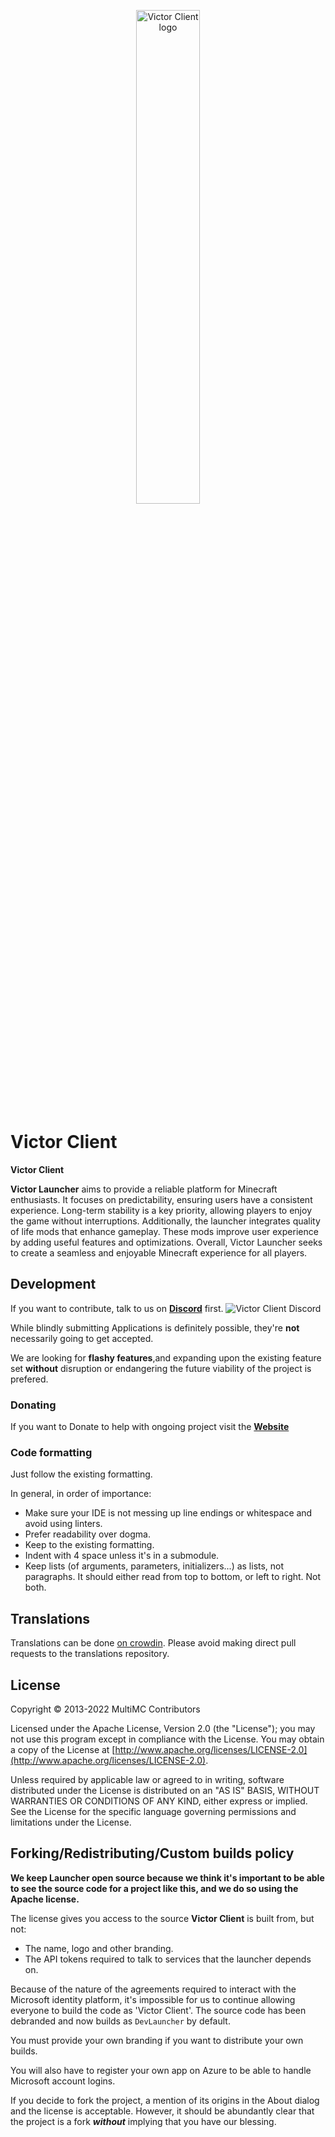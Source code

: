 <p align="center">
  <img src="https://github.com/user-attachments/assets/059c897f-763e-4482-aad3-ac196e72de36" alt="Victor Client logo" width=45%/>
</p>

Victor Client
=======

<b>Victor Client</b>

<b>Victor Launcher</b> aims to provide a reliable platform for Minecraft enthusiasts. It focuses on predictability, ensuring users have a consistent experience. Long-term stability is a key priority, allowing players to enjoy the game without interruptions. Additionally, the launcher integrates quality of life mods that enhance gameplay. These mods improve user experience by adding useful features and optimizations. Overall, Victor Launcher seeks to create a seamless and enjoyable Minecraft experience for all players.

## Development
If you want to contribute, talk to us on <b>[Discord](https://discord.com)</b> first.
<img src="https://github.com/user-attachments/assets/e3e1e029-626f-4a3e-a621-0f7241a16b9e" alt="Victor Client Discord"/>


While blindly submitting Applications is definitely possible, they're <b>not</b> necessarily going to get accepted.

We are looking for <b>flashy features</b>,and expanding upon the existing feature set <b>without</b> disruption or endangering the future viability of the project is prefered.

### Donating
If you want to Donate to help with ongoing project visit the <b>[Website](https://victorclient2.godaddysites.com)</b>

### Code formatting
Just follow the existing formatting.

In general, in order of importance:
* Make sure your IDE is not messing up line endings or whitespace and avoid using linters.
* Prefer readability over dogma.
* Keep to the existing formatting.
* Indent with 4 space unless it's in a submodule.
* Keep lists (of arguments, parameters, initializers...) as lists, not paragraphs. It should either read from top to bottom, or left to right. Not both.

## Translations
Translations can be done [on crowdin](https://translate.multimc.org). Please avoid making direct pull requests to the translations repository.

## License
Copyright &copy; 2013-2022 MultiMC Contributors

Licensed under the Apache License, Version 2.0 (the "License"); you may not use this program except in compliance with the License. You may obtain a copy of the License at [http://www.apache.org/licenses/LICENSE-2.0](http://www.apache.org/licenses/LICENSE-2.0).

Unless required by applicable law or agreed to in writing, software distributed under the License is distributed on an "AS IS" BASIS, WITHOUT WARRANTIES OR CONDITIONS OF ANY KIND, either express or implied. See the License for the specific language governing permissions and limitations under the License.

## Forking/Redistributing/Custom builds policy
<b>We keep Launcher open source because we think it's important to be able to see the source code for a project like this, and we do so using the Apache license.</b>

The license gives you access to the source <b>Victor Client</b> is built from, but not:
- The name, logo and other branding.
- The API tokens required to talk to services that the launcher depends on.

Because of the nature of the agreements required to interact with the Microsoft identity platform, it's impossible for us to continue allowing everyone to build the code as 'Victor Client'. The source code has been debranded and now builds as `DevLauncher` by default.

You must provide your own branding if you want to distribute your own builds.

You will also have to register your own app on Azure to be able to handle Microsoft account logins.

If you decide to fork the project, a mention of its origins in the About dialog and the license is acceptable. However, it should be abundantly clear that the project is a fork <b>*without*</b> implying that you have our blessing.
